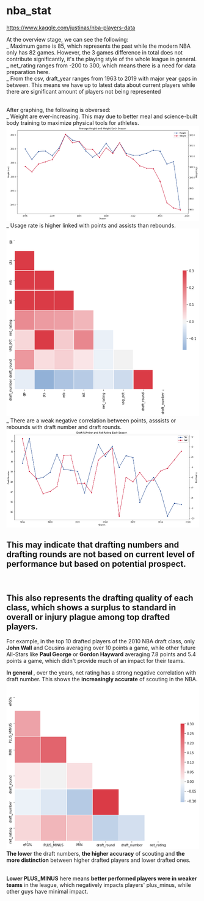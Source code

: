 # nba_stat
https://www.kaggle.com/justinas/nba-players-data

At the overview stage, we can see the following: <br />
_ Maximum game is 85, which represents the past while the modern NBA only has 82 games. However, the 3 games difference in total does not contribute significantly, it's the playing style of the whole league in general. <br />
_ net_rating ranges from -200 to 300, which means there is a need for data preparation here. <br />
_ From the csv, draft_year ranges from 1963 to 2019 with major year gaps in between. This means we have up to latest data about current players while there are significant amount of players not being represented <br /> <br />

After graphing, the following is obversed: <br />
_ Weight are ever-increasing. This may due to better meal and science-built body training to maximize physical tools for athletes. <br />
![](https://github.com/viethuy25/nba_stat/blob/master/index.png?raw=true)
_ Usage rate is higher linked with points and assists than rebounds. <br />
![](https://github.com/viethuy25/nba_stat/blob/master/index2.png?raw=true)
_ There are a weak negative correlation between points, asssists or rebounds with draft number and draft rounds. <br />
![](https://github.com/viethuy25/nba_stat/blob/master/index3.png?raw=true)

<h2> This may indicate that drafting numbers and drafting rounds are not based on current level of performance but based on potential prospect. </h2>

<br />

<h2> This also represents the drafting quality of each class, which shows a surplus to standard in overall or injury plague among top drafted players. </h2> 
For example, in the top 10 drafted players of the 2010 NBA draft class, only <b>John Wall</b> and Cousins averaging over 10 points a game, while other future All-Stars like <b>Paul George</b> or <b>Gordon Hayward</b> averaging 7.8 points and 5.4 points a game, which didn't provide much of an impact for their teams.
<br />
    
<b>In general </b>, over the years, net rating has a strong negative correlation with draft number. This shows the <b>increasingly accurate</b> of scouting in the NBA.
![](https://github.com/viethuy25/nba_stat/blob/master/index4.png?raw=true)
<br />
<b>The lower</b> the draft numbers, <b>the higher accuracy</b> of scouting and <b>the more distinction</b> between higher drafted players and lower drafted ones.
    
<br />
<b>Lower PLUS_MINUS</b> here means <b>better performed players were in weaker teams</b> in the league, which negatively impacts players' plus_minus, while other guys have minimal impact.